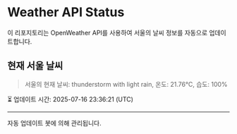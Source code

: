 
# Weather API Status

이 리포지토리는 OpenWeather API를 사용하여 서울의 날씨 정보를 자동으로 업데이트합니다.

## 현재 서울 날씨
> 서울의 현재 날씨: thunderstorm with light rain, 온도: 21.76°C, 습도: 100%

⏳ 업데이트 시간: 2025-07-16 23:36:21 (UTC)

---
자동 업데이트 봇에 의해 관리됩니다.
